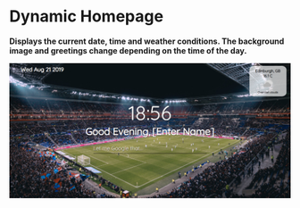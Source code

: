 # Dynamic Homepage
**Displays the current date, time and weather conditions. The background image and greetings change depending on the time of the day.**

![](https://github.com/bertusrocky/my_home_page/blob/master/images/readmepic.PNG)

